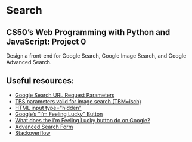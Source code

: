 # Search

## CS50’s Web Programming with Python and JavaScript: Project 0

Design a front-end for Google Search, Google Image Search, and Google Advanced Search.

## Useful resources:

- [Google Search URL Request Parameters](https://stenevang.wordpress.com/2013/02/22/google-advanced-power-search-url-request-parameters/)
- [TBS parameters valid for image search (TBM=isch)](<https://stenevang.wordpress.com/2013/02/22/google-advanced-power-search-url-request-parameters/#:~:text=TBS%20parameters%20valid%20for%20image%20search%20(TBM%3Disch)&text=Large%20images%3A%20tbs%3Disz%3A,isz%3Alt%2Cislt%3Aqsvga>)
- [HTML input type="hidden"](https://www.w3schools.com/tags/att_input_type_hidden.asp)
- [Google’s “I’m Feeling Lucky” Button](https://www.standingcloud.com/im-feeling-lucky-google/)
- [What does the I'm Feeling Lucky button do on Google?](https://en.wikipedia.org/wiki/Google_Search#%22I'm_Feeling_Lucky%22)
- [Advanced Search Form](https://www.googleguide.com/sharpening_queries.html)
- [Stackoverflow](https://stackoverflow.com/)

